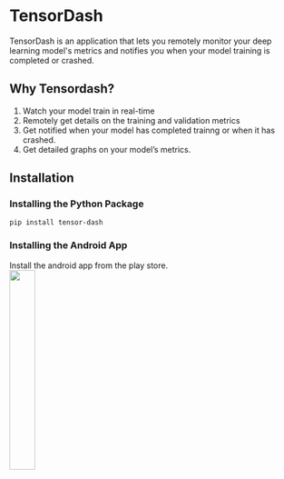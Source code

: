# TensorDash

TensorDash is an application that lets you remotely monitor your deep learning model's metrics and notifies you when your model training is completed or crashed.

## Why Tensordash?

1. Watch your model train in real-time
2. Remotely get details on the training and validation metrics
3. Get notified when your model has completed trainng or when it has crashed.
4. Get detailed graphs on your model’s metrics.

## Installation

### Installing the Python Package

`pip install tensor-dash`

### Installing the Android App

Install the android app from the play store.<br>
[<img src="https://play.google.com/intl/en_us/badges/static/images/badges/en_badge_web_generic.png" height="30%" width="30%">](https://play.google.com/store/apps/details?id=tech.tensordash.tensordash)
